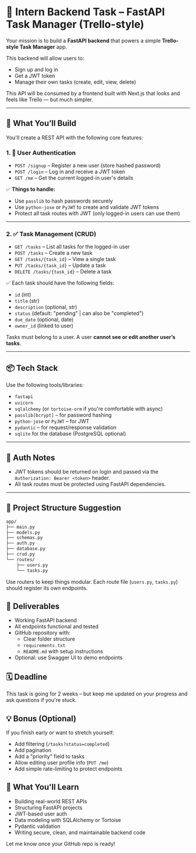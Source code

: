 # 🧠 Intern Backend Task – FastAPI Task Manager (Trello-style)


Your mission is to build a **FastAPI backend** that powers a simple **Trello-style Task Manager** app.

This backend will allow users to:
- Sign up and log in
- Get a JWT token
- Manage their own tasks (create, edit, view, delete)

This API will be consumed by a frontend built with Next.js that looks and feels like Trello — but much simpler.

---

## 🧱 What You’ll Build

You'll create a REST API with the following core features:

### 1. 👤 User Authentication

- `POST /signup` – Register a new user (store hashed password)
- `POST /login` – Log in and receive a JWT token
- `GET /me` – Get the current logged-in user's details

✅ **Things to handle:**
- Use `passlib` to hash passwords securely
- Use `python-jose` or `PyJWT` to create and validate JWT tokens
- Protect all task routes with JWT (only logged-in users can use them)

---

### 2. ✅ Task Management (CRUD)

- `GET /tasks` – List all tasks for the logged-in user
- `POST /tasks` – Create a new task
- `GET /tasks/{task_id}` – View a single task
- `PUT /tasks/{task_id}` – Update a task
- `DELETE /tasks/{task_id}` – Delete a task

✅ Each task should have the following fields:
- `id` (int)
- `title` (str)
- `description` (optional, str)
- `status` (default: "pending" | can also be "completed")
- `due_date` (optional, date)
- `owner_id` (linked to user)

Tasks must belong to a user. A user **cannot see or edit another user’s tasks**.

---

## 📦 Tech Stack

Use the following tools/libraries:

- `fastapi`
- `uvicorn`
- `sqlalchemy` (or `tortoise-orm` if you're comfortable with async)
- `passlib[bcrypt]` – for password hashing
- `python-jose` or `PyJWT` – for JWT
- `pydantic` – for request/response validation
- `sqlite` for the database (PostgreSQL optional)

---

## 🔐 Auth Notes

- JWT tokens should be returned on login and passed via the `Authorization: Bearer <token>` header.
- All task routes must be protected using FastAPI dependencies.

---

## 🧩 Project Structure Suggestion

```bash
app/
├── main.py
├── models.py
├── schemas.py
├── auth.py
├── database.py
├── crud.py
└── routes/
    ├── users.py
    └── tasks.py
```

Use routers to keep things modular. Each route file (`users.py`, `tasks.py`) should register its own endpoints.

## 📜 Deliverables

* Working FastAPI backend
* All endpoints functional and tested
* GitHub repository with:
   * Clear folder structure
   * `requirements.txt`
   * `README.md` with setup instructions
* Optional: use Swagger UI to demo endpoints

## 🗓️ Deadline

This task is going for 2 weeks – but keep me updated on your progress and ask questions if you're stuck.

## 💡 Bonus (Optional)

If you finish early or want to stretch yourself:

* Add filtering (`/tasks?status=completed`)
* Add pagination
* Add a "priority" field to tasks
* Allow editing user profile info (`PUT /me`)
* Add simple rate-limiting to protect endpoints

## 🧠 What You'll Learn

* Building real-world REST APIs
* Structuring FastAPI projects
* JWT-based user auth
* Data modeling with SQLAlchemy or Tortoise
* Pydantic validation
* Writing secure, clean, and maintainable backend code

Let me know once your GitHub repo is ready!


